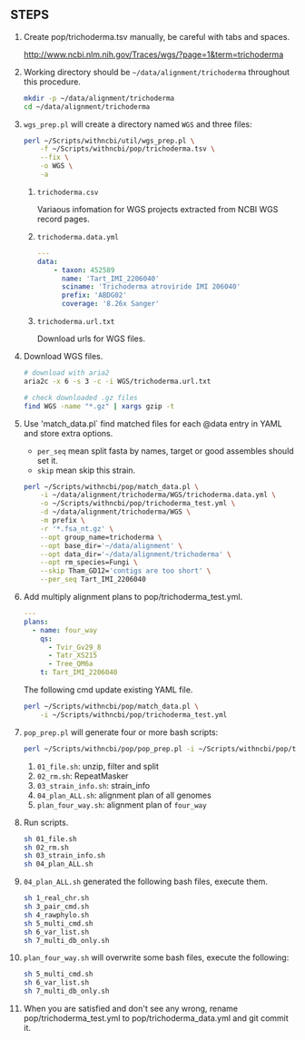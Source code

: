 ## STEPS

1. Create pop/trichoderma.tsv manually, be careful with tabs and spaces.

    http://www.ncbi.nlm.nih.gov/Traces/wgs/?page=1&term=trichoderma

2. Working directory should be `~/data/alignment/trichoderma` throughout this procedure.

    ```bash
    mkdir -p ~/data/alignment/trichoderma
    cd ~/data/alignment/trichoderma
    ```

3. `wgs_prep.pl` will create a directory named `WGS` and three files:

    ```bash
    perl ~/Scripts/withncbi/util/wgs_prep.pl \
        -f ~/Scripts/withncbi/pop/trichoderma.tsv \
        --fix \
        -o WGS \
        -a
    ```

    1. `trichoderma.csv`
    
        Variaous infomation for WGS projects extracted from NCBI WGS record pages.
    
    2. `trichoderma.data.yml`
    
        ```yaml
        ---
        data:
            - taxon: 452589
              name: 'Tart_IMI_2206040'
              sciname: 'Trichoderma atroviride IMI 206040'
              prefix: 'ABDG02'
              coverage: '8.26x Sanger'
        ```
        
    3. `trichoderma.url.txt`
    
        Download urls for WGS files.

4. Download WGS files.

    ```bash
    # download with aria2
    aria2c -x 6 -s 3 -c -i WGS/trichoderma.url.txt
    
    # check downloaded .gz files
    find WGS -name "*.gz" | xargs gzip -t 
    ```

5. Use 'match_data.pl` find matched files for each @data entry in YAML and store extra options.

    * `per_seq` mean split fasta by names, target or good assembles should set it.
    * `skip` mean skip this strain.

    ```bash
    perl ~/Scripts/withncbi/pop/match_data.pl \
        -i ~/data/alignment/trichoderma/WGS/trichoderma.data.yml \
        -o ~/Scripts/withncbi/pop/trichoderma_test.yml \
        -d ~/data/alignment/trichoderma/WGS \
        -m prefix \
        -r '*.fsa_nt.gz' \
        --opt group_name=trichoderma \
        --opt base_dir='~/data/alignment' \
        --opt data_dir='~/data/alignment/trichoderma' \
        --opt rm_species=Fungi \
        --skip Tham_GD12='contigs are too short' \
        --per_seq Tart_IMI_2206040
    ```

6. Add multiply alignment plans to pop/trichoderma_test.yml.

    ```yaml
    ---
    plans:
      - name: four_way
        qs:
          - Tvir_Gv29_8
          - Tatr_XS215
          - Tree_QM6a
        t: Tart_IMI_2206040
    ```

    The following cmd update existing YAML file.

    ```bash
    perl ~/Scripts/withncbi/pop/match_data.pl \
        -i ~/Scripts/withncbi/pop/trichoderma_test.yml
    ```

7. `pop_prep.pl` will generate four or more bash scripts:

    ```bash
    perl ~/Scripts/withncbi/pop/pop_prep.pl -i ~/Scripts/withncbi/pop/trichoderma_test.yml
    ```
    
    1. `01_file.sh`: unzip, filter and split
    2. `02_rm.sh`: RepeatMasker
    3. `03_strain_info.sh`: strain_info
    4. `04_plan_ALL.sh`: alignment plan of all genomes
    5. `plan_four_way.sh`: alignment plan of `four_way`

8. Run scripts.

    ```bash
    sh 01_file.sh
    sh 02_rm.sh
    sh 03_strain_info.sh
    sh 04_plan_ALL.sh
    ```

8. `04_plan_ALL.sh` generated the following bash files, execute them.

    ```bash
    sh 1_real_chr.sh
    sh 3_pair_cmd.sh
    sh 4_rawphylo.sh
    sh 5_multi_cmd.sh
    sh 6_var_list.sh
    sh 7_multi_db_only.sh
    ```

9. `plan_four_way.sh` will overwrite some bash files, execute the following:

    ```bash
    sh 5_multi_cmd.sh
    sh 6_var_list.sh
    sh 7_multi_db_only.sh
    ```

10. When you are satisfied and don't see any wrong, rename pop/trichoderma_test.yml to
    pop/trichoderma_data.yml and git commit it.
